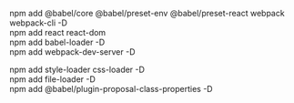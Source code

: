 npm add @babel/core @babel/preset-env @babel/preset-react webpack webpack-cli -D  
npm add react react-dom  
npm add babel-loader -D  
npm add webpack-dev-server -D  

npm add style-loader css-loader -D  
npm add file-loader -D  
npm add @babel/plugin-proposal-class-properties -D  
